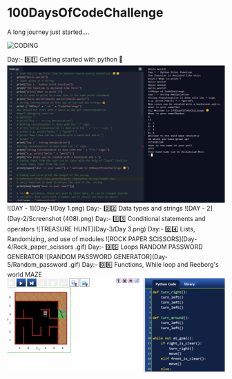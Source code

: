 # 100DaysOfCodeChallenge
A long journey just started....


![CODING](https://media.giphy.com/media/xT8qBsOjMOcdeGJIU8/giphy.gif)

Day:- 0️⃣1️⃣ Getting started with python 🐍
![alt text](https://github.com/Thunderbolt2-o/100DaysOfCodeChallenge/blob/main/Day-1/Day%201.png)
![DAY - 1](Day-1/Day 1.png)
Day:- 0️⃣2️⃣ Data types and strings
![DAY - 2](Day-2/Screenshot (408).png)
Day:- 0️⃣3️⃣ Conditional statements and operators
![TREASURE HUNT](Day-3/Day 3.png)
Day:- 0️⃣4️⃣ Lists, Randomizing, and use of modules
![ROCK PAPER SCISSORS](Day-4/Rock_paper_scissors .gif)
Day:- 0️⃣5️⃣ Loops
RANDOM PASSWORD GENERATOR
![RANDOM PASSWORD GENERATOR](Day-5/Random_password .gif)
Day:- 0️⃣6️⃣ Functions, While loop and Reeborg's world
MAZE 
![MAZE](Day-6/Maze.gif)

